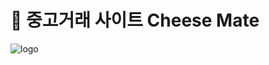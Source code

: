 # 🧀 중고거래 사이트 Cheese Mate

![logo](https://github.com/wafflu/Team-cheesemate/assets/25775671/f6732352-a2b1-4f8d-85f8-3f8552827965)

